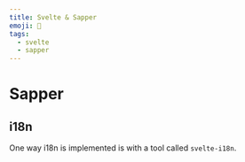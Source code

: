 ```yaml
---
title: Svelte & Sapper
emoji: 🧰
tags:
  - svelte
  - sapper
---
```


# Sapper
## i18n
One way i18n is implemented is with a tool called `svelte-i18n`.

